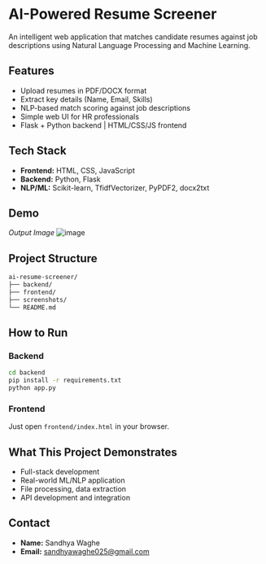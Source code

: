 # AI-Powered Resume Screener

An intelligent web application that matches candidate resumes against job descriptions using Natural Language Processing and Machine Learning.

## Features

- Upload resumes in PDF/DOCX format
- Extract key details (Name, Email, Skills)
- NLP-based match scoring against job descriptions
- Simple web UI for HR professionals
- Flask + Python backend | HTML/CSS/JS frontend

## Tech Stack

- **Frontend:** HTML, CSS, JavaScript
- **Backend:** Python, Flask
- **NLP/ML:** Scikit-learn, TfidfVectorizer, PyPDF2, docx2txt

##  Demo

_Output Image_
![image](https://github.com/user-attachments/assets/5b5625e7-4775-4ebe-b648-05d139eb20b3)


##  Project Structure

```bash
ai-resume-screener/
├── backend/
├── frontend/
├── screenshots/
└── README.md
```

##  How to Run

### Backend
```bash
cd backend
pip install -r requirements.txt
python app.py
```

### Frontend
Just open `frontend/index.html` in your browser.

##  What This Project Demonstrates

- Full-stack development
- Real-world ML/NLP application
- File processing, data extraction
- API development and integration

##  Contact

- **Name:** Sandhya Waghe
- **Email:** sandhyawaghe025@gmail.com


